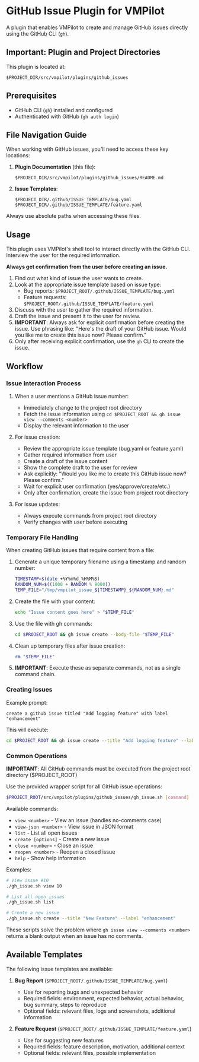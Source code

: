 # GitHub Issue Plugin for VMPilot

A plugin that enables VMPilot to create and manage GitHub issues directly using the GitHub CLI (`gh`).

## Important: Plugin and Project Directories

This plugin is located at:
```
$PROJECT_DIR/src/vmpilot/plugins/github_issues
```

## Prerequisites

- GitHub CLI (`gh`) installed and configured
- Authenticated with GitHub (`gh auth login`)

## File Navigation Guide

When working with GitHub issues, you'll need to access these key locations:

1. **Plugin Documentation** (this file):
   ```
   $PROJECT_DIR/src/vmpilot/plugins/github_issues/README.md
   ```

2. **Issue Templates**:
   ```
   $PROJECT_DIR/.github/ISSUE_TEMPLATE/bug.yaml
   $PROJECT_DIR/.github/ISSUE_TEMPLATE/feature.yaml
   ```

Always use absolute paths when accessing these files.

## Usage

This plugin uses VMPilot's shell tool to interact directly with the GitHub CLI. Interview the user for the required information.

**Always get confirmation from the user before creating an issue.**
1. Find out what kind of issue the user wants to create.
2. Look at the appropriate issue template based on issue type:
   - Bug reports: `$PROJECT_ROOT/.github/ISSUE_TEMPLATE/bug.yaml`
   - Feature requests: `$PROJECT_ROOT/.github/ISSUE_TEMPLATE/feature.yaml`
3. Discuss with the user to gather the required information.
4. Draft the issue and present it to the user for review.
5. **IMPORTANT**: Always ask for explicit confirmation before creating the issue. Use phrasing like:
   "Here's the draft of your GitHub issue. Would you like me to create this issue now? Please confirm."
6. Only after receiving explicit confirmation, use the `gh` CLI to create the issue.

## Workflow

### Issue Interaction Process

1. When a user mentions a GitHub issue number:
   - Immediately change to the project root directory
   - Fetch the issue information using `cd $PROJECT_ROOT && gh issue view --comments <number>`
   - Display the relevant information to the user

2. For issue creation:
   - Review the appropriate issue template (bug.yaml or feature.yaml)
   - Gather required information from user
   - Create a draft of the issue content
   - Show the complete draft to the user for review
   - Ask explicitly: "Would you like me to create this GitHub issue now? Please confirm."
   - Wait for explicit user confirmation (yes/approve/create/etc.)
   - Only after confirmation, create the issue from project root directory

3. For issue updates:
   - Always execute commands from project root directory
   - Verify changes with user before executing

### Temporary File Handling

When creating GitHub issues that require content from a file:

1. Generate a unique temporary filename using a timestamp and random number:
   ```bash
   TIMESTAMP=$(date +%Y%m%d_%H%M%S)
   RANDOM_NUM=$((1000 + RANDOM % 9000))
   TEMP_FILE="/tmp/vmpilot_issue_${TIMESTAMP}_${RANDOM_NUM}.md"
   ```

2. Create the file with your content:
   ```bash
   echo "Issue content goes here" > "$TEMP_FILE"
   ```

3. Use the file with gh commands:
   ```bash
   cd $PROJECT_ROOT && gh issue create --body-file "$TEMP_FILE"
   ```

4. Clean up temporary files after issue creation:
   ```bash
   rm "$TEMP_FILE"
   ```

5. **IMPORTANT**: Execute these as separate commands, not as a single command chain.

### Creating Issues

Example prompt:
```
create a github issue titled "Add logging feature" with label "enhancement"
```

This will execute:
```bash
cd $PROJECT_ROOT && gh issue create --title "Add logging feature" --label "enhancement"
```

### Common Operations

**IMPORTANT**: All GitHub commands must be executed from the project root directory ($PROJECT_ROOT)

Use the provided wrapper script for all GitHub issue operations:

```bash
$PROJECT_ROOT/src/vmpilot/plugins/github_issues/gh_issue.sh [command] [options]
```

Available commands:
- `view <number>` - View an issue (handles no-comments case)
- `view-json <number>` - View issue in JSON format
- `list` - List all open issues
- `create [options]` - Create a new issue
- `close <number>` - Close an issue
- `reopen <number>` - Reopen a closed issue
- `help` - Show help information

Examples:
```bash
# View issue #10
./gh_issue.sh view 10

# List all open issues
./gh_issue.sh list

# Create a new issue
./gh_issue.sh create --title "New Feature" --label "enhancement"
```

These scripts solve the problem where `gh issue view --comments <number>` returns a blank output when an issue has no comments.

## Available Templates

The following issue templates are available:

1. **Bug Report** (`$PROJECT_ROOT/.github/ISSUE_TEMPLATE/bug.yaml`)
   - Use for reporting bugs and unexpected behavior
   - Required fields: environment, expected behavior, actual behavior, bug summary, steps to reproduce
   - Optional fields: relevant files, logs and screenshots, additional information

2. **Feature Request** (`$PROJECT_ROOT/.github/ISSUE_TEMPLATE/feature.yaml`)
   - Use for suggesting new features
   - Required fields: feature description, motivation, additional context
   - Optional fields: relevant files, possible implementation
